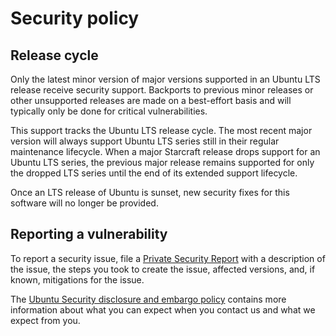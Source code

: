 # Security policy

## Release cycle

<!---
The information under this header may not be strictly accurate for all applications.
Review the wording carefully and only copy it if the support offered makes sense. If it
seems wrong, speak with Canonical Security Engineering about refining a version for
your application.
-->

Only the latest minor version of major versions supported in an Ubuntu LTS release
receive security support. Backports to previous minor releases or other unsupported
releases are made on a best-effort basis and will typically only be done for critical
vulnerabilities.

This support tracks the Ubuntu LTS release cycle. The most recent major version will
always support Ubuntu LTS series still in their regular maintenance lifecycle. When a
major Starcraft release drops support for an Ubuntu LTS series, the previous major
release remains supported for only the dropped LTS series until the end of its extended
support lifecycle.

Once an LTS release of Ubuntu is sunset, new security fixes for this software will no
longer be provided.

## Reporting a vulnerability

<!---
Replace the first link in this section with your repository's advisories board. See
GitHub's documentation for enabling the security advisory tab on a repository:
https://docs.github.com/en/code-security/security-advisories/working-with-repository-security-advisories/configuring-private-vulnerability-reporting-for-a-repository
-->

To report a security issue, file a [Private Security Report] with a description of the
issue, the steps you took to create the issue, affected versions, and, if known,
mitigations for the issue.

The [Ubuntu Security disclosure and embargo policy] contains more information about
what you can expect when you contact us and what we expect from you.

[Private Security Report]: https://github.com/canonical/starcraft/security/advisories/new
[Ubuntu Security disclosure and embargo policy]: https://ubuntu.com/security/disclosure-policy
